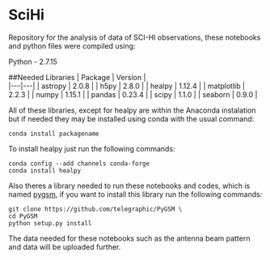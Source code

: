 # SciHi

Repository for the analysis of data of SCI-HI observations, these notebooks and  python files were compiled using:

Python - 2.7.15 

##Needed Libraries
| Package | Version |               
|---|---|
| astropy | 2.0.8 |
| h5py | 2.8.0 |
| healpy | 1.12.4 |
| matplotlib | 2.2.3 | 
| numpy | 1.15.1 |
| pandas | 0.23.4 |
| scipy | 1.1.0 |
| seaborn | 0.9.0 |


All of these libraries, except for healpy are within the Anaconda instalation but if needed they may be installed using conda with the usual command:

```
conda install packagename
```

To install healpy just run the following commands:

```
conda config --add channels conda-forge
conda install healpy
```

Also theres a library needed to run these notebooks and codes, which is named [pygsm](https://github.com/telegraphic/PyGSM), if you want to install this library run the following commands:

```
git clone https://github.com/telegraphic/PyGSM \
cd PyGSM
python setup.py install
```

The data needed for these notebooks such as the antenna beam pattern and data will be uploaded further.


